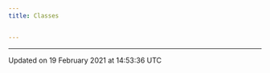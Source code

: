 ```yaml
---
title: Classes


---
```









-------------------------------

Updated on 19 February 2021 at 14:53:36 UTC
